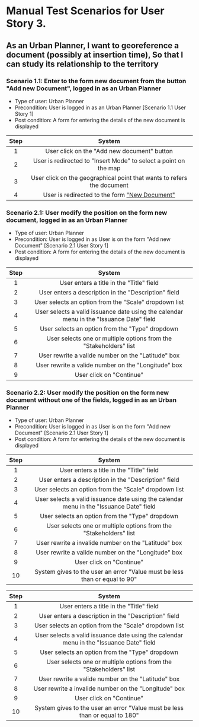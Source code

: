 # Manual Test Scenarios for User Story 3.

## As an Urban Planner, I want to georeference a document (possibly at insertion time), So that I can study its relationship to the territory

### Scenario 1.1: Enter to the form new document from the button "Add new Document", logged in as an Urban Planner

- Type of user: Urban Planner
- Precondition: User is logged in as an Urban Planner [Scenario 1.1 User Story 1]
- Post condition: A form for entering the details of the new document is displayed

| Step |                                                                      System                                                                       |
| :--: | :-----------------------------------------------------------------------------------------------------------------------------------------------: |
|  1   |                                                    User click on the "Add new document" button                                                    |
|  2   |                                         User is redirected to "Insert Mode" to select a point on the map                                          |
|  3   |                                      User click on the geographical point that wants to refers the document                                       |
|  4   | User is redirected to the form ["New Document"](https://github.com/umberto-fontanazza/kiruna-explorer/blob/main/screenshots/newDocument_Form.png) |

### Scenario 2.1: User modify the position on the form new document, logged in as an Urban Planner

- Type of user: Urban Planner
- Precondition: User is logged in as User is on the form "Add new Document" [Scenario 2.1 User Story 1]
- Post condition: A form for entering the details of the new document is displayed

| Step |                                         System                                          |
| :--: | :-------------------------------------------------------------------------------------: |
|  1   |                        User enters a title in the "Title" field                         |
|  2   |                  User enters a description in the "Description" field                   |
|  3   |                  User selects an option from the "Scale" dropdown list                  |
|  4   | User selects a valid issuance date using the calendar menu in the "Issuance Date" field |
|  5   |                     User selects an option from the "Type" dropdown                     |
|  6   |            User selects one or multiple options from the "Stakeholders" list            |
|  7   |                   User rewrite a valide number on the "Latitude" box                    |
|  8   |                   User rewrite a valide number on the "Longitude" box                   |
|  9   |                                User click on "Continue"                                 |

### Scenario 2.2: User modify the position on the form new document without one of the fields, logged in as an Urban Planner

- Type of user: Urban Planner
- Precondition: User is logged in as User is on the form "Add new Document" [Scenario 2.1 User Story 1]
- Post condition: A form for entering the details of the new document is displayed

| Step |                                         System                                          |
| :--: | :-------------------------------------------------------------------------------------: |
|  1   |                        User enters a title in the "Title" field                         |
|  2   |                  User enters a description in the "Description" field                   |
|  3   |                  User selects an option from the "Scale" dropdown list                  |
|  4   | User selects a valid issuance date using the calendar menu in the "Issuance Date" field |
|  5   |                     User selects an option from the "Type" dropdown                     |
|  6   |            User selects one or multiple options from the "Stakeholders" list            |
|  7   |                  User rewrite a invalide number on the "Latitude" box                   |
|  8   |                   User rewrite a valide number on the "Longitude" box                   |
|  9   |                                User click on "Continue"                                 |
|  10  |       System gives to the user an error "Value must be less than or equal to 90"        |

| Step |                                         System                                          |
| :--: | :-------------------------------------------------------------------------------------: |
|  1   |                        User enters a title in the "Title" field                         |
|  2   |                  User enters a description in the "Description" field                   |
|  3   |                  User selects an option from the "Scale" dropdown list                  |
|  4   | User selects a valid issuance date using the calendar menu in the "Issuance Date" field |
|  5   |                     User selects an option from the "Type" dropdown                     |
|  6   |            User selects one or multiple options from the "Stakeholders" list            |
|  7   |                   User rewrite a valide number on the "Latitude" box                    |
|  8   |                  User rewrite a invalide number on the "Longitude" box                  |
|  9   |                                User click on "Continue"                                 |
|  10  |       System gives to the user an error "Value must be less than or equal to 180"       |
